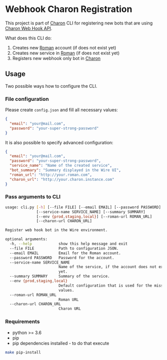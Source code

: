 # Webhook Charon Registration
This project is part of [Charon](https://github.com/wireapp/charon) CLI for registering new bots that are using
 [Charon Web Hook API](https://github.com/wireapp/charon#web-hook-api).
 
What does this CLI do:
1) Creates new [Roman](https://github.com/dkovacevic/roman) account (if does not exist yet)
1) Creates new service in [Roman](https://github.com/dkovacevic/roman) (if does not exist yet)
1) Registers new webhook only bot in [Charon](https://github.com/wireapp/charon)

## Usage
Two possible ways how to configure the CLI.

### File configuration
Please create `config.json` and fill all necessary values:
```json
{
  "email": "your@mail.com",
  "password": "your-super-strong-password"
}
```
It is also possible to specify advanced configuration:
```json
{
  "email": "your@mail.com",
  "password": "your-super-strong-password",
  "service_name": "Name of the created service",
  "bot_summary": "Summary displayed in the Wire UI",
  "roman_url": "http://your.roman.com",
  "charon_url": "http://your.charon.instance.com"
}
```

### Pass arguments to CLI

```bash
usage: cli.py [-h] [--file FILE] [--email EMAIL] [--password PASSWORD]
              [--service-name SERVICE_NAME] [--summary SUMMARY]
              [--env {prod,staging,local}] [--roman-url ROMAN_URL]
              [--charon-url CHARON_URL]

Register web hook bot in the Wire environment.

optional arguments:
  -h, --help            show this help message and exit
  --file FILE           Path to configuration JSON.
  --email EMAIL         Email for the Roman account.
  --password PASSWORD   Password for the account.
  --service-name SERVICE_NAME
                        Name of the service, if the account does not exist
                        yet.
  --summary SUMMARY     Summary of the service.
  --env {prod,staging,local}
                        Default configuration that is used for the missing
                        values.
  --roman-url ROMAN_URL
                        Roman URL
  --charon-url CHARON_URL
                        Charon URL
```
 
### Requirements
* python >= 3.6
* pip
* pip dependencies installed - to do that execute
```bash
make pip-install
```
 
